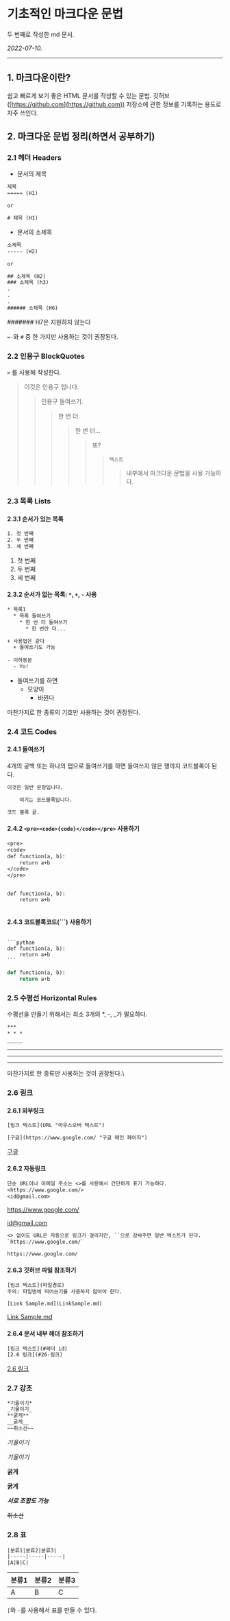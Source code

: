 # 기초적인 마크다운 문법

두 번째로 작성한 md 문서.

_2022-07-10._

---

## 1. 마크다운이란?

쉽고 빠르게 보기 좋은 HTML 문서를 작성할 수 있는 문법. 깃허브([https://github.com](https://github.com)) 저장소에 관한 정보를 기록하는 용도로 자주 쓰인다.

## 2. 마크다운 문법 정리(하면서 공부하기)

### 2.1 헤더 Headers

* 문서의 제목

```txt
제목
===== (H1)

or

# 제목 (H1)
```

* 문서의 소제목

```txt
소제목
----- (H2)

or

## 소제목 (H2)
### 소제목 (h3)
.
.
.
###### 소제목 (H6)
```

####### H7은 지원하지 않는다

`=-`와 `#` 중 한 가지만 사용하는 것이 권장된다.

### 2.2 인용구 BlockQuotes

`>` 를 사용해 작성한다.

> 이것은 인용구 입니다.
>> 인용구 들여쓰기.
>>> 한 번 더.
>>>> 한 번 더...
>>>>> 또?
>>>>>> `텍스트`
>>>>>>> 내부에서 마크다운 문법을 사용 가능하다.

### 2.3 목록 Lists

#### 2.3.1 순서가 있는 목록

```txt
1. 첫 번째
2. 두 번째
3. 세 번째
```

1. 첫 번째
2. 두 번째
3. 세 번째

#### 2.3.2 순서가 없는 목록: `*`, `+`, `-` 사용

```txt
* 목록1
  * 목록 들여쓰기
    * 한 번 더 들여쓰기
      * 한 번만 더...

+ 사용법은 같다
  + 들여쓰기도 가능
  
- 이하동문
  - Yo!
```

* 들여쓰기를 하면
  * 모양이
    * 바뀐다

마찬가지로 한 종류의 기호만 사용하는 것이 권장된다.

### 2.4 코드 Codes

#### 2.4.1 들여쓰기

4개의 공백 또는 하나의 탭으로 들여쓰기를 하면 들여쓰지 않은 행까지 코드블록이 된다.

```txt
이것은 일반 문장입니다.

    여기는 코드블록입니다.

코드 블록 끝.
```

#### 2.4.2 `<pre><code>{code}</code></pre>` 사용하기

```txt
<pre>
<code>
def function(a, b):
    return a+b
</code>
</pre>
```

<pre><code>
def function(a, b):
    return a+b

</code></pre>

#### 2.4.3 코드블록코드(```) 사용하기

<pre><code>
```python
def function(a, b):
    return a+b
```
</code></pre>

```python
def function(a, b):
    return a+b
```

### 2.5 수평선 Horizontal Rules

수평선을 만들기 위해서는 최소 3개의 *, -, _가 필요하다.

```txt
***
* * *
_____
```

***

----

_____

마찬가지로 한 종류만 사용하는 것이 권장된다.\

### 2.6 링크

#### 2.6.1 외부링크

```txt
[링크 텍스트](URL "마우스오버 텍스트")

[구글](https://www.google.com/ "구글 메인 페이지")
```

[구글](https://www.google.com/ "구글 메인 페이지")

#### 2.6.2 자동링크

```txt
단순 URL이나 이메일 주소는 <>를 사용해서 간단하게 표기 가능하다.
<https://www.google.com/>
<id@gmail.com>
```

<https://www.google.com/>

<id@gmail.com>

```txt
<> 없이도 URL은 자동으로 링크가 걸리지만, ``으로 감싸주면 일반 텍스트가 된다.
`https://www.google.com/`
```

`https://www.google.com/`

#### 2.6.3 깃허브 파일 참조하기

```txt
[링크 텍스트](파일경로)
주의: 파일명에 띄어쓰기를 사용하지 않아야 한다.

[Link Sample.md](LinkSample.md)
```

[Link Sample.md](LinkSample.md)

#### 2.6.4 문서 내부 헤더 참조하기

```txt
[링크 텍스트](#헤더 id)
[2.6 링크](#26-링크)
```

[2.6 링크](#26-링크)

### 2.7 강조

```txt
*기울이기*
_기울이기_
**굵게**
__굵게__
~~취소선~~
```

*기울이기*

_기울이기_

**굵게**

**굵게**

***서로 조합도 가능***

~~취소선~~

### 2.8 표

```table
|분류1|분류2|분류3|
|-----|-----|-----|
|A|B|C|
```

|분류1|분류2|분류3|
|-----|-----|-----|
|A|B|C|

`|`와 `-`를 사용해서 표를 만들 수 있다.
